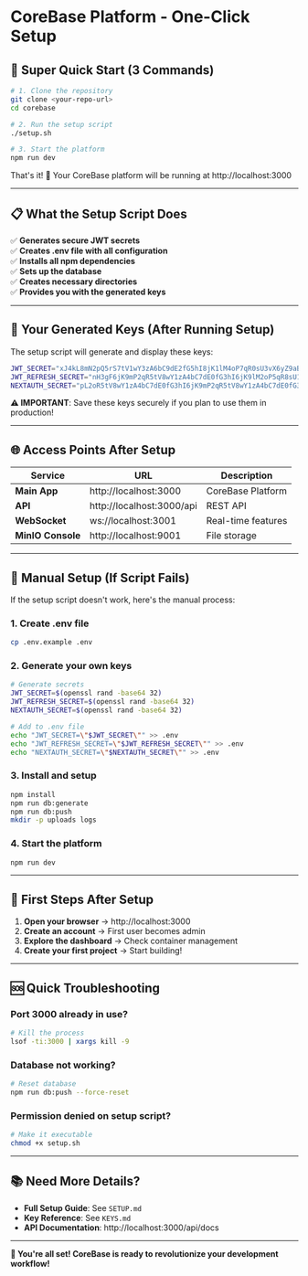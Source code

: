 # CoreBase Platform - One-Click Setup

## 🚀 Super Quick Start (3 Commands)

```bash
# 1. Clone the repository
git clone <your-repo-url>
cd corebase

# 2. Run the setup script
./setup.sh

# 3. Start the platform
npm run dev
```

That's it! 🎉 Your CoreBase platform will be running at http://localhost:3000

---

## 📋 What the Setup Script Does

✅ **Generates secure JWT secrets**  
✅ **Creates .env file with all configuration**  
✅ **Installs all npm dependencies**  
✅ **Sets up the database**  
✅ **Creates necessary directories**  
✅ **Provides you with the generated keys**

---

## 🔑 Your Generated Keys (After Running Setup)

The setup script will generate and display these keys:

```bash
JWT_SECRET="xJ4kL8mN2pQ5rS7tV1wY3zA6bC9dE2fG5hI8jK1lM4oP7qR0sU3vX6yZ9aB2cE"
JWT_REFRESH_SECRET="nH3gF6jK9mP2qR5tV8wY1zA4bC7dE0fG3hI6jK9lM2oP5qR8sU1vX4yZ7aB0cD"
NEXTAUTH_SECRET="pL2oR5tV8wY1zA4bC7dE0fG3hI6jK9mP2qR5tV8wY1zA4bC7dE0fG3hI6jK9lM"
```

**⚠️ IMPORTANT**: Save these keys securely if you plan to use them in production!

---

## 🌐 Access Points After Setup

| Service | URL | Description |
|---------|-----|-------------|
| **Main App** | http://localhost:3000 | CoreBase Platform |
| **API** | http://localhost:3000/api | REST API |
| **WebSocket** | ws://localhost:3001 | Real-time features |
| **MinIO Console** | http://localhost:9001 | File storage |

---

## 🔧 Manual Setup (If Script Fails)

If the setup script doesn't work, here's the manual process:

### 1. Create .env file
```bash
cp .env.example .env
```

### 2. Generate your own keys
```bash
# Generate secrets
JWT_SECRET=$(openssl rand -base64 32)
JWT_REFRESH_SECRET=$(openssl rand -base64 32)
NEXTAUTH_SECRET=$(openssl rand -base64 32)

# Add to .env file
echo "JWT_SECRET=\"$JWT_SECRET\"" >> .env
echo "JWT_REFRESH_SECRET=\"$JWT_REFRESH_SECRET\"" >> .env
echo "NEXTAUTH_SECRET=\"$NEXTAUTH_SECRET\"" >> .env
```

### 3. Install and setup
```bash
npm install
npm run db:generate
npm run db:push
mkdir -p uploads logs
```

### 4. Start the platform
```bash
npm run dev
```

---

## 🎯 First Steps After Setup

1. **Open your browser** → http://localhost:3000
2. **Create an account** → First user becomes admin
3. **Explore the dashboard** → Check container management
4. **Create your first project** → Start building!

---

## 🆘 Quick Troubleshooting

### Port 3000 already in use?
```bash
# Kill the process
lsof -ti:3000 | xargs kill -9
```

### Database not working?
```bash
# Reset database
npm run db:push --force-reset
```

### Permission denied on setup script?
```bash
# Make it executable
chmod +x setup.sh
```

---

## 📚 Need More Details?

- **Full Setup Guide**: See `SETUP.md`
- **Key Reference**: See `KEYS.md`
- **API Documentation**: http://localhost:3000/api/docs

---

**🎉 You're all set! CoreBase is ready to revolutionize your development workflow!**